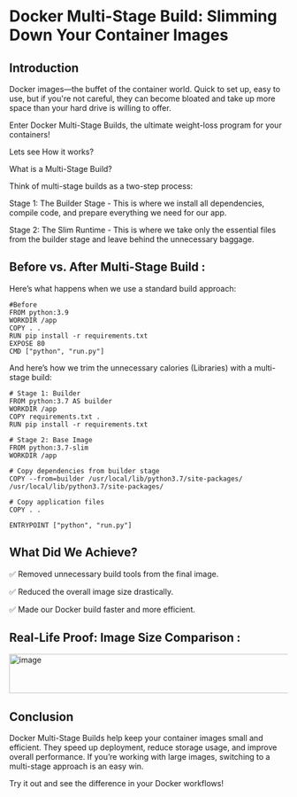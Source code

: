 # Docker Multi-Stage Build: Slimming Down Your Container Images

## Introduction

Docker images—the buffet of the container world. Quick to set up, easy to use, but if you're not careful, they can become bloated and take up more space than your hard drive is willing to offer. 

Enter Docker Multi-Stage Builds, the ultimate weight-loss program for your containers!

Lets see How it works?

What is a Multi-Stage Build?

Think of multi-stage builds as a two-step process:

 Stage 1: The Builder Stage - This is where we install all dependencies, compile code, and prepare everything we need for our app.

 Stage 2: The Slim Runtime - This is where we take only the essential files from the builder stage and leave behind the unnecessary baggage.

## Before vs. After Multi-Stage Build :

Here’s what happens when we use a standard build approach:

```
#Before
FROM python:3.9
WORKDIR /app
COPY . .
RUN pip install -r requirements.txt
EXPOSE 80
CMD ["python", "run.py"]

```
And here’s how we trim the unnecessary calories (Libraries) with a multi-stage build:

```
# Stage 1: Builder
FROM python:3.7 AS builder
WORKDIR /app
COPY requirements.txt .
RUN pip install -r requirements.txt

# Stage 2: Base Image
FROM python:3.7-slim
WORKDIR /app

# Copy dependencies from builder stage
COPY --from=builder /usr/local/lib/python3.7/site-packages/ /usr/local/lib/python3.7/site-packages/

# Copy application files
COPY . .

ENTRYPOINT ["python", "run.py"]

```
## What Did We Achieve?

✅ Removed unnecessary build tools from the final image.

✅ Reduced the overall image size drastically. 

✅ Made our Docker build faster and more efficient.

## Real-Life Proof: Image Size Comparison :

<img width="908" height="71" alt="image" src="https://github.com/user-attachments/assets/8f46cee9-794d-4993-9c8a-8047ab540c0a" />

## Conclusion

Docker Multi-Stage Builds help keep your container images small and efficient. They speed up deployment, reduce storage usage, and improve overall performance. If you’re working with large images, switching to a multi-stage approach is an easy win.

Try it out and see the difference in your Docker workflows!
